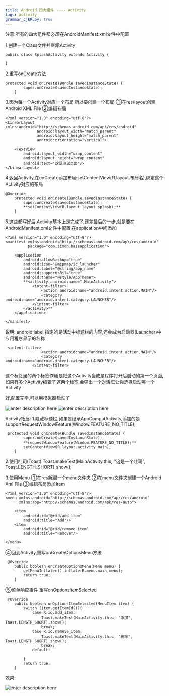 ```yaml
---
title: Android 四大组件 ---- Activity
tags: Activity
grammar_cjkRuby: true
---
```



注意:所有的四大组件都必须在AndroidManifest.xml文件中配置


1.创建一个Class文件并继承Activity

``` stylus
public class SplashActivity extends Activity {
    
}
```


2.重写onCreate方法

``` stylus
protected void onCreate(Bundle savedInstanceState) {
        super.onCreate(savedInstanceState);
    }
```


3.因为每一个Activity对应一个布局,所以要创建一个布局
①在res/layout创建Android XML File
②编辑布局

``` stylus
<?xml version="1.0" encoding="utf-8"?>
<LinearLayout xmlns:android="http://schemas.android.com/apk/res/android"
              android:layout_width="match_parent"
              android:layout_height="match_parent"
              android:orientation="vertical">

    <TextView
        android:layout_width="wrap_content"
        android:layout_height="wrap_content"
        android:text="这是测试页面"/>
</LinearLayout>
```


4.返回Activity,在onCreate添加布局:setContentView(R.layout.布局名),绑定这个Activity对应的布局

``` stylus
@Override
    protected void onCreate(Bundle savedInstanceState) {
        super.onCreate(savedInstanceState);
        **setContentView(R.layout.layout_splash);**
    }
```


5.这些都写好后,Activity基本上是完成了,还差最后的一步,就是要在AndroidManifest.xml文件中配置,在application中间添加<activity>

``` stylus
<?xml version="1.0" encoding="utf-8"?>
<manifest xmlns:android="http://schemas.android.com/apk/res/android"
          package="com.simon.baseapplication">

    <application
        android:allowBackup="true"
        android:icon="@mipmap/ic_launcher"
        android:label="@string/app_name"
        android:supportsRtl="true"
        android:theme="@style/AppTheme">
        **<activity android:name=".MainActivity">
            <intent-filter>
                <action android:name="android.intent.action.MAIN"/>
                <category android:name="android.intent.category.LAUNCHER"/>
            </intent-filter>
        </activity>**
    </application>

</manifest>
```
说明:
android:label 指定的是活动中标题栏的内容,还会成为启动器(Launcher)中应用程序显示的名称

``` stylus
 <intent-filter>
                <action android:name="android.intent.action.MAIN"/>
                <category android:name="android.intent.category.LAUNCHER"/>
            </intent-filter>
```
这个标签里的两个标签作用是把这个Activity当成是程序打开后启动的第一个页面,如果有多个Activity编辑了这两个标签,会弹出一个对话框让你选择启动哪一个Activity

好,配置完毕,可以用模拟器启动了 

![enter description here][1]
![enter description here][2]

Activity拓展:
1.隐藏标题栏
如果是继承AppCompatActivity,添加的是supportRequestWindowFeature(Window.FEATURE_NO_TITLE);
``` stylus
 protected void onCreate(Bundle savedInstanceState) {
        super.onCreate(savedInstanceState);
        **requestWindowFeature(Window.FEATURE_NO_TITLE);**
        setContentView(R.layout.activity_main);
    }
```

2.使用吐司(Toast)
Toast.makeText(MainActivity.this, "这是一个吐司", Toast.LENGTH_SHORT).show();

3.使用Menu
①在res新建一个menu文件夹
②在menu文件夹创建一个Android Xml File
③编辑布局添加item

``` stylus
<?xml version="1.0" encoding="utf-8"?>
<menu xmlns:android="http://schemas.android.com/apk/res/android"
      xmlns:app="http://schemas.android.com/apk/res-auto">

    <item
        android:id="@+id/add_item"
        android:title="Add"/>
    <item
        android:id="@+id/remove_item"
        android:title="Remove"/>

</menu>
```
④回到Activity,重写onCreateOptionsMenu方法

``` stylus
 @Override
    public boolean onCreateOptionsMenu(Menu menu) {
        getMenuInflater().inflate(R.menu.main,menu);
        return true;
    }
```
⑤菜单响应事件
重写onOptionsItemSelected

``` stylus
 @Override
    public boolean onOptionsItemSelected(MenuItem item) {
        switch (item.getItemId()){
            case R.id.add_item:
                Toast.makeText(MainActivity.this, "添加", Toast.LENGTH_SHORT).show();
                break;
            case R.id.remove_item:
                Toast.makeText(MainActivity.this, "删除", Toast.LENGTH_SHORT).show();
                break;
            default:

        }
        return true;
    }
```
效果:

![enter description here][3]


  [1]: ./images/Activity_2.png "Activity"
  [2]: ./images/Activity2_1.png "Activity2"
  [3]: ./images/Activity3.png "Activity3"